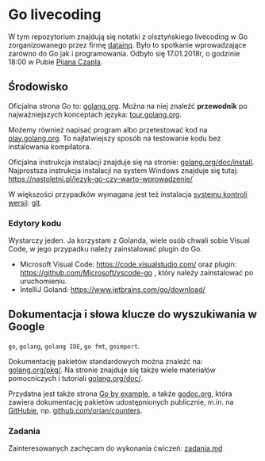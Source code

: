 # Go livecoding

W tym repozytorium znajdują się notatki z olsztyńskiego 
livecoding w Go zorganizowanego przez firmę [datainq](https://datainq.com/). 
Było to spotkanie wprowadzające zarówno do Go jak 
i programowania. Odbyło się 17.01.2018r, o godzinie 18:00 w Pubie 
[Pijana Czapla](https://www.facebook.com/pijanaczapla/).

## Środowisko

Oficjalna strona Go to: [golang.org](https://golang.org).
Można na niej znaleźć **przewodnik** po najważniejszych konceptach
języka: [tour.golang.org](https://tour.golang.org).

Możemy również napisać program albo przetestować kod na 
[play.golang.org](https://play.golang.org). To najłatwiejszy 
sposób na testowanie kodu bez instalowania kompilatora.

Oficjalna instrukcja instalacji znajduje się na stronie:
[golang.org/doc/install](https://golang.org/doc/install).
Najprostsza instrukcja instalacji na system Windows znajduje
się tutaj: 
https://nastoletni.pl/jezyk-go-czy-warto-wprowadzenie/

W większości przypadków wymagana jest też instalacja [systemu kontroli 
wersji](https://pl.wikipedia.org/wiki/System_kontroli_wersji): 
[git](https://git-scm.com/book/pl/v1/Pierwsze-kroki-Instalacja-Git).

### Edytory kodu
Wystarczy jeden. Ja korzystam z Golanda, wiele osób chwali sobie
Visual Code, w jego przypadku należy zainstalować plugin do Go.
* Microsoft Visual Code: https://code.visualstudio.com/ oraz 
plugin: https://github.com/Microsoft/vscode-go , który należy 
zainstalować po uruchomieniu. 
* IntelliJ Goland: https://www.jetbrains.com/go/download/ 

## Dokumentacja i słowa klucze do wyszukiwania w Google

`go`, `golang`, `golang IDE`, `go fmt`, `goimport`.

Dokumentację pakietów standardowych można znaleźć na: 
[golang.org/pkg/](https://golang.org/pkg/). Na stronie znajduje się także
wiele materiałów pomocniczych i tutoriali 
[golang.org/doc/](https://golang.org/doc/).

Przydatna jest także strona [Go by example](https://gobyexample.com), a także
[godoc.org](https://godoc.org), która zawiera dokumentację pakietów 
udostępnionych publicznie, m.in. na [GitHubie](https://github.com), np. 
[github.com/orian/counters](https://godoc.org/github.com/orian/counters). 

### Zadania

Zainteresowanych zachęcam do wykonania ćwiczeń: [zadania.md](zadania.md)